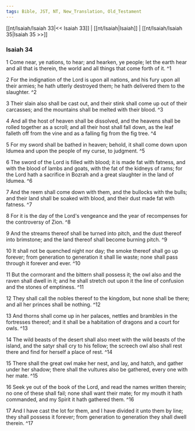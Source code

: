 ```yaml
---
tags: Bible, JST, NT, New_Translation, Old_Testament
---
```


[[nt/Isaiah/Isaiah 33|<< Isaiah 33]] | [[nt/Isaiah|Isaiah]] | [[nt/Isaiah/Isaiah 35|Isaiah 35 >>]]

### Isaiah 34

1 Come near, ye nations, to hear; and hearken, ye people; let the earth hear and all that is therein, the world and all things that come forth of it.  ^1

2 For the indignation of the Lord is upon all nations, and his fury upon all their armies; he hath utterly destroyed them; he hath delivered them to the slaughter.  ^2

3 Their slain also shall be cast out, and their stink shall come up out of their carcasses; and the mountains shall be melted with their blood.  ^3

4 And all the host of heaven shall be dissolved, and the heavens shall be rolled together as a scroll; and all their host shall fall down, as the leaf falleth off from the vine and as a falling fig from the fig tree.  ^4

5 For my sword shall be bathed in heaven; behold, it shall come down upon Idumea and upon the people of my curse, to judgment.  ^5

6 The sword of the Lord is filled with blood; it is made fat with fatness, and with the blood of lambs and goats, with the fat of the kidneys of rams; for the Lord hath a sacrifice in Bozrah and a great slaughter in the land of Idumea.  ^6

7 And the reem shall come down with them, and the bullocks with the bulls; and their land shall be soaked with blood, and their dust made fat with fatness.  ^7

8 For it is the day of the Lord\'s vengeance and the year of recompenses for the controversy of Zion.  ^8

9 And the streams thereof shall be turned into pitch, and the dust thereof into brimstone; and the land thereof shall become burning pitch.  ^9

10 It shall not be quenched night nor day; the smoke thereof shall go up forever; from generation to generation it shall lie waste; none shall pass through it forever and ever.  ^10

11 But the cormorant and the bittern shall possess it; the owl also and the raven shall dwell in it; and he shall stretch out upon it the line of confusion and the stones of emptiness.  ^11

12 They shall call the nobles thereof to the kingdom, but none shall be there; and all her princes shall be nothing.  ^12

13 And thorns shall come up in her palaces, nettles and brambles in the fortresses thereof; and it shall be a habitation of dragons and a court for owls.  ^13

14 The wild beasts of the desert shall also meet with the wild beasts of the island, and the satyr shall cry to his fellow; the screech owl also shall rest there and find for herself a place of rest.  ^14

15 There shall the great owl make her nest, and lay, and hatch, and gather under her shadow; there shall the vultures also be gathered, every one with her mate.  ^15

16 Seek ye out of the book of the Lord, and read the names written therein; no one of these shall fail; none shall want their mate; for my mouth it hath commanded, and my Spirit it hath gathered them.  ^16

17 And I have cast the lot for them, and I have divided it unto them by line; they shall possess it forever; from generation to generation they shall dwell therein.  ^17

 
